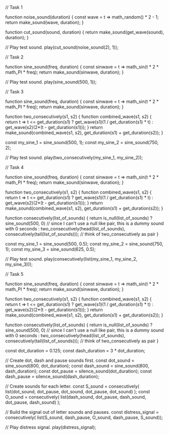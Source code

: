 // Task 1

function noise_sound(duration) {
    const wave = t => math_random() * 2 - 1;
    return make_sound(wave, duration);
}

function cut_sound(sound, duration) {
    return make_sound(get_wave(sound), duration);
}

// Play test sound.
play(cut_sound(noise_sound(2), 1));

// Task 2

function sine_sound(freq, duration) {
    const sinwave = t => math_sin(t * 2 * math_PI * freq);
    return make_sound(sinwave, duration);
}

// Play test sound.
play(sine_sound(500, 1));

// Task 3

function sine_sound(freq, duration) {
    const sinwave = t => math_sin(t * 2 * math_PI * freq);
    return make_sound(sinwave, duration);
}

function two_consecutively(s1, s2) {
    function combined_wave(s1, s2) {
        return t => t <= get_duration(s1)
        ? get_wave(s1)(1 / get_duration(s1) * t)
        : get_wave(s2)(2*(t - get_duration(s1)));
    }
    return make_sound(combined_wave(s1, s2),
                      get_duration(s1) + get_duration(s2));
}

const my_sine_1 = sine_sound(500, 1);
const my_sine_2 = sine_sound(750, 2);

// Play test sound.
play(two_consecutively(my_sine_1, my_sine_2));

// Task 4

function sine_sound(freq, duration) {
    const sinwave = t => math_sin(t * 2 * math_PI * freq);
    return make_sound(sinwave, duration);
}

function two_consecutively(s1, s2) {
    function combined_wave(s1, s2) {
        return t => t <= get_duration(s1)
        ? get_wave(s1)(1 / get_duration(s1) * t)
        : get_wave(s2)(2*(t - get_duration(s1)));
    }
    return make_sound(combined_wave(s1, s2),
                      get_duration(s1) + get_duration(s2));
}

function consecutively(list_of_sounds) {
    return is_null(list_of_sounds)
    ? sine_sound(500, 0) // since I can't use a null like pair, this is a dummy sound with 0 seconds
    : two_consecutively(head(list_of_sounds), consecutively(tail(list_of_sounds))); // think of two_consecutively as pair
}

const my_sine_1 = sine_sound(500, 0.5);
const my_sine_2 = sine_sound(750, 1);
const my_sine_3 = sine_sound(625, 0.5);

// Play test sound.
play(consecutively(list(my_sine_1, my_sine_2, my_sine_3)));

// Task 5

function sine_sound(freq, duration) {
    const sinwave = t => math_sin(t * 2 * math_PI * freq);
    return make_sound(sinwave, duration);
}

function two_consecutively(s1, s2) {
    function combined_wave(s1, s2) {
        return t => t <= get_duration(s1)
        ? get_wave(s1)(1 / get_duration(s1) * t)
        : get_wave(s2)(2*(t - get_duration(s1)));
    }
    return make_sound(combined_wave(s1, s2),
                      get_duration(s1) + get_duration(s2));
}

function consecutively(list_of_sounds) {
    return is_null(list_of_sounds)
    ? sine_sound(500, 0) // since I can't use a null like pair, this is a dummy sound with 0 seconds
    : two_consecutively(head(list_of_sounds), consecutively(tail(list_of_sounds))); // think of two_consecutively as pair
}

const dot_duration = 0.125;
const dash_duration = 3 * dot_duration;

// Create dot, dash and pause sounds first.
const dot_sound = sine_sound(800, dot_duration);
const dash_sound = sine_sound(800, dash_duration);
const dot_pause = silence_sound(dot_duration);
const dash_pause = silence_sound(dash_duration);

// Create sounds for each letter.
const S_sound = consecutively(
    list(dot_sound, dot_pause, dot_sound, dot_pause, dot_sound)
    );
const O_sound = consecutively(
    list(dash_sound, dot_pause, dash_sound, dot_pause, dash_sound)
    );

// Build the signal out of letter sounds and pauses.
const distress_signal = consecutively(
    list(S_sound, dash_pause, O_sound, dash_pause, S_sound));

// Play distress signal.
play(distress_signal);